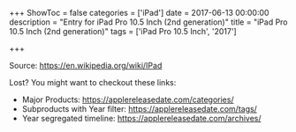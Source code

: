 +++
ShowToc = false
categories = ['iPad']
date = 2017-06-13 00:00:00
description = "Entry for iPad Pro 10.5 Inch (2nd generation)"
title = "iPad Pro 10.5 Inch (2nd generation)"
tags = ['iPad Pro 10.5 Inch', '2017']

+++

Source: https://en.wikipedia.org/wiki/IPad

Lost?
You might want to checkout these links:
- Major Products: https://applereleasedate.com/categories/
- Subproducts with Year filter: https://applereleasedate.com/tags/
- Year segregated timeline: https://applereleasedate.com/archives/

